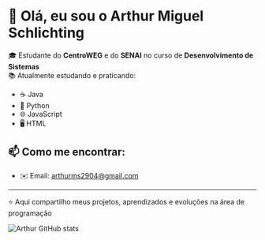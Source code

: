 # 👋 Olá, eu sou o Arthur Miguel Schlichting

🎓 Estudante do **CentroWEG** e do **SENAI** no curso de **Desenvolvimento de Sistemas**  
📚 Atualmente estudando e praticando:

- ☕ Java  
- 🐍 Python  
- 🌐 JavaScript  
- 🖥️ HTML  

## 📫 Como me encontrar:
- ✉️ Email: [arthurms2904@gmail.com](mailto:arthurms2904@gmail.com)

---

⭐ Aqui compartilho meus projetos, aprendizados e evoluções na área de programação

![Arthur GitHub stats](https://github-readme-stats.vercel.app/api?username=ArthurMiguelSchlichting&show_icons=true&theme=dracula)
